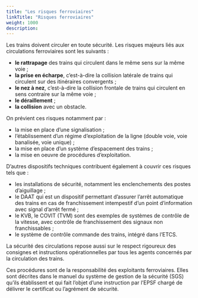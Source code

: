 ```yaml
---
title: "Les risques ferroviaires"
linkTitle: "Risques ferroviaires"
weight: 1000
description:
---
```


Les trains doivent circuler en toute sécurité. Les risques majeurs liés aux circulations ferroviaires sont les suivants :
   - **le rattrapage** des trains qui circulent dans le même sens sur la même voie ;
   - **la prise en écharpe**, c’est-à-dire la collision latérale de trains qui circulent sur des itinéraires convergents ;
   - **le nez à nez**, c’est-à-dire la collision frontale de trains qui circulent en sens contraire sur la même voie ;
   - **le déraillement** ;
   - **la collision** avec un obstacle.


On prévient ces risques notamment par :
- la mise en place d’une signalisation ;
- l’établissement d’un régime d’exploitation de la ligne (double voie, voie banalisée, voie unique) ;
- la mise en place d’un système d’espacement des trains ;
- la mise en oeuvre de procédures d’exploitation.

D’autres dispositifs techniques contribuent également à couvrir ces risques tels que :
- les installations de sécurité, notamment les enclenchements des postes d’aiguillage ;
- le DAAT qui est un dispositif permettant d’assurer l’arrêt automatique des trains en cas de franchissement intempestif d’un point d’information avec signal d’arrêt fermé ;
- le KVB, le COVIT (TVM) sont des exemples de systèmes de contrôle de la vitesse, avec contrôle de franchissement des signaux non franchissables ;
- le système de contrôle commande des trains, intégré dans l’ETCS.

La sécurité des circulations repose aussi sur le respect rigoureux des consignes et instructions opérationnelles par tous les agents concernés par la circulation des trains.

Ces procédures sont de la responsabilité des exploitants ferroviaires. Elles sont décrites dans le manuel du système de gestion de la sécurité (SGS) qu’ils établissent et qui fait l’objet d’une instruction par l’EPSF chargé de délivrer le certificat ou l’agrément de sécurité.